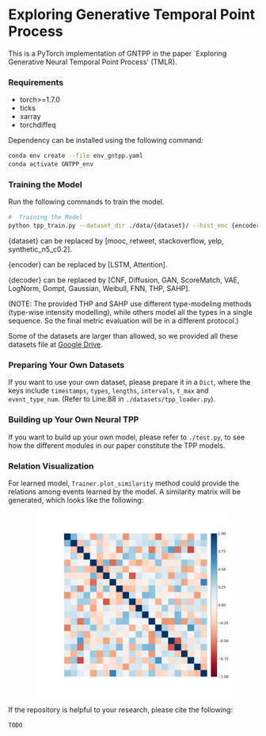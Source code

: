 # Exploring Generative Temporal Point Process


This is a PyTorch implementation of GNTPP in the paper `Exploring Generative Neural Temporal Point Process' (TMLR). 


### Requirements
* torch>=1.7.0 
* ticks
* xarray
* torchdiffeq

Dependency can be installed using the following command:
```bash
conda env create --file env_gntpp.yaml
conda activate GNTPP_env
```
### Training the Model

Run the following commands to train the model.

```bash
#  Training the Model
python tpp_train.py --dataset_dir ./data/{dataset}/ --hist_enc {encoder} --prob_dec {decoder}
```

{dataset} can be replaced by [mooc, retweet, stackoverflow, yelp, synthetic_n5_c0.2].

{encoder} can be replaced by [LSTM, Attention].

{decoder} can be replaced by [CNF, Diffusion, GAN, ScoreMatch, VAE, LogNorm, Gompt, Gaussian, Weibull, FNN, THP, SAHP].

(NOTE: The provided THP and SAHP use different type-modeling methods (type-wise intensity modelling), while others model all the types in a single sequence. So the final metric evaluation will be in a different protocol.)

Some of the datasets are larger than allowed, so we provided all these datasets file at [Google Drive](https://drive.google.com/drive/folders/1yQ3BB4S3twL4i_VbMUikANbmBMI0aNR7?usp=sharing). 

### Preparing Your Own Datasets
If you want to use your own dataset, please prepare it in a `Dict`, where the keys include `timestamps`, `types`, `lengths`, `intervals`, `t_max` and `event_type_num`. (Refer to Line.88 in `./datasets/tpp_loader.py`).

### Building up Your Own Neural TPP
If you want to build up your own model, please refer to `./test.py`, to see how the different modules in our paper constitute the TPP models.

### Relation Visualization
For learned model, `Trainer.plot_similarity` method could provide the relations among events learned by the model. A similarity matrix will be generated, which looks like the following:

<p align="center">
  <img src='./figs/type_similarity_sof.png?raw=true' width="400">
</p>

If the repository is helpful to your research, please cite the following:

```
TODO
```
